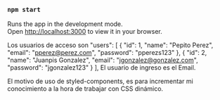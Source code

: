 ### `npm start`

Runs the app in the development mode.\
Open [http://localhost:3000](http://localhost:3000) to view it in your browser.

Los usuarios de acceso son
"users": [
            {
                "id": 1,
                "name": "Pepito Perez",
                "email": "pperez@perez.com",
                "password": "pperezs123"
            },
            {
                "id": 2,
                "name": "Juanpis Gonzalez",
                "email": "jgonzalez@gonzalez.com",
                "password": "jgonzalez123"
            }
        ],
El usuario de ingreso es el Email.

El motivo de uso de styled-components, es para incrementar mi conocimiento a la hora
de trabajar con CSS dinámico.


